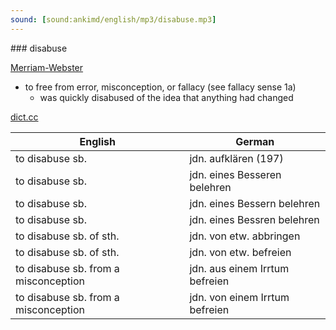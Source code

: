 ```yaml
---
sound: [sound:ankimd/english/mp3/disabuse.mp3]
---
```


\### disabuse

[Merriam-Webster](https://www.merriam-webster.com/dictionary/disabuse)

- to free from error, misconception, or fallacy (see fallacy sense 1a)
    - was quickly disabused of the idea that anything had changed

[dict.cc](https://www.dict.cc/disabuse)

| English        | German       |
| -------------- | ------------ |
| to disabuse sb. | jdn. aufklären (197) |
| to disabuse sb. | jdn. eines Besseren belehren |
| to disabuse sb. | jdn. eines Bessern belehren |
| to disabuse sb. | jdn. eines Bessren belehren |
| to disabuse sb. of sth. | jdn. von etw. abbringen |
| to disabuse sb. of sth. | jdn. von etw. befreien |
| to disabuse sb. from a misconception | jdn. aus einem Irrtum befreien |
| to disabuse sb. from a misconception | jdn. von einem Irrtum befreien |
